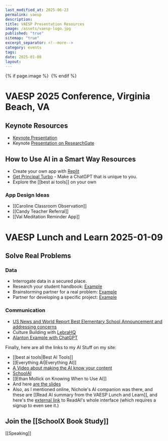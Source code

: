```yaml
---
last_modified_at: 2025-06-23
permalink: vaesp
description:
title: VAESP Presentation Resources
image: /assets/vaesp-logo.jpg
published: "true"
sitemap: "true"
excerpt_separator: <!--more-->
category: events
tags:
date: 2025-01-08
layout:
---
```

{% if page.image %} <img src="{{ page.image }}" alt=""> {% endif %}

# VAESP 2025 Conference, Virginia Beach, VA
## Keynote Resources

- [Keynote Presentation](https://sharing.ia.net/presenter/43d78cd42de246988703a01c5c1f774b/view)
- Keynote [Presentation on ResearchGate](https://www.researchgate.net/publication/393232982_How_Principals_can_Use_Artificial_Intelligence)
## How to Use AI in a Smart Way Resources
- Create your own app with [Replit](https://replit.com/refer/jethrojones)
- [Get Principal Turbo](https://chatgpt.com/g/g-LJH7o21aD-get-principal-turbo) - Make a ChatGPT that is unique to you. 
- Explore the [[best ai tools]] on your own
### App Design Ideas
- [[Caroline Classroom Observation]]
- [[Candy Teacher Referral]]
- [[Val Meditation Reminder App]]

# VAESP Lunch and Learn 2025-01-09
## Solve Real Problems
### Data
- Interrogate data in a secured place.​
- Research your student handbook: [Example](https://app.schoolai.com/student-space?code=FRW9)​
- Brainstorming partner for a real problem: [Example](https://app.schoolai.com/student-space?code=VT0U)​
- Partner for developing a specific project: [Example](https://app.schoolai.com/student-space?code=O7NB)

### Communication
- [US News and World Report Best Elementary School Announcement and addressing concerns](https://chatgpt.com/share/677dd24b-5178-800f-a0d9-8e470d74b6f6)
- Culture Building with [LebraHQ](https://lebrahq.com)
- [Alanton Example with ChatGPT](https://chatgpt.com/share/67800b0a-7d78-800f-b346-92e8deaf7e8e)

Finally, here are all the links to my AI Stuff on my site: 

- [[best ai tools|Best AI Tools]]
- [[Everything AI|Everything AI]]
- [A Video about making the AI know your content](https://youtu.be/Mo8xYoel2mw)
- [SchoolAI](https://app.schoolai.com/sign-up-invite?invitedBy=user_2TfkAQGPA5YbCR7KXBhRQ4S1Uyx)
- [[Ethan Mollick on Knowing When to Use AI]]
- And here [are the slides](https://sharing.ia.net/presenter/8622d85da5e14092a9ad2e57964418f2/view#/)
- Also, as I mentioned online, Nichole's AI companion was there, and these are [[Read AI summary from the VAESP Lunch and Learn]], and here's the [external link](https://app.read.ai/analytics/meetings/01JH600H41HR7EW9N5YSF472EY) to ReadAI's whole interface (which requires a signup to even see it.)

## Join the [[SchoolX Book Study]]

[[Speaking]]
